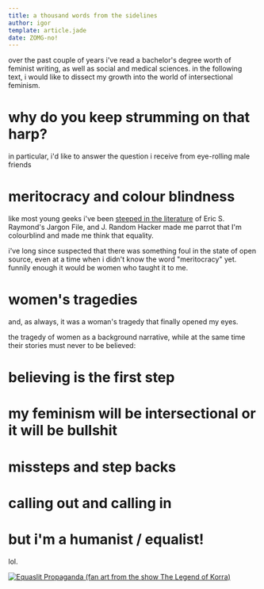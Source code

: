 ```yaml
---
title: a thousand words from the sidelines
author: igor
template: article.jade
date: ZOMG-no!
---
```


over the past couple of years i've read a bachelor's degree worth of feminist
writing, as well as social and medical sciences. in the following text, i would
like to dissect my growth into the world of intersectional feminism.

<span class="more"></span>

# why do you keep strumming on that harp?

in particular, i'd like to answer the question i receive from eye-rolling male friends

# meritocracy and colour blindness

like most young geeks i've been [steeped in the
literature](http://modelviewculture.com/pieces/the-open-source-identity-crisis)
of Eric S. Raymond's Jargon File, and J. Random Hacker made me parrot that I'm
colourblind and made me think that equality.

i've long since suspected that there was something foul in the state of open
source, even at a time when i didn't know the word "meritocracy" yet.
funnily enough it would be women who taught it to me.

# women's tragedies

and, as always, it was a woman's tragedy that finally opened my eyes.

the tragedy of women as a background narrative, while at the same time their
stories must never to be believed:

# believing is the first step

# my feminism will be intersectional or it will be bullshit

# missteps and step backs

# calling out and calling in

# but i'm a humanist / equalist!

lol.

[![Equaslit Propaganda (fan art from the show The Legend of Korra)](http://fc08.deviantart.net/fs70/i/2012/162/f/f/equalist_propaganda_by_outspire-d5367yu.png)](http://outspire.deviantart.com/art/Equalist-Propaganda-307659990)

